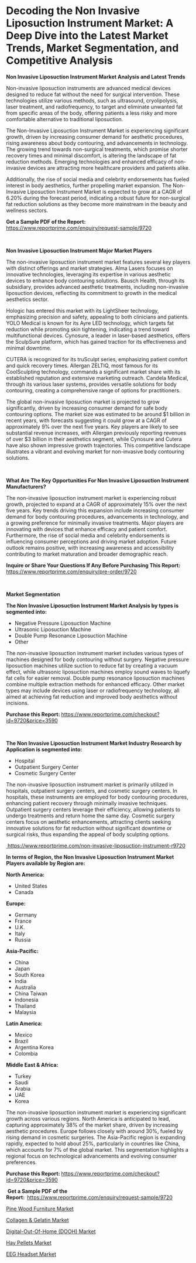<p><h1>Decoding the Non Invasive Liposuction Instrument Market: A Deep Dive into the Latest Market Trends, Market Segmentation, and Competitive Analysis</h1></p><p><strong>Non Invasive Liposuction Instrument Market Analysis and Latest Trends</strong></p>
<p><p>Non-invasive liposuction instruments are advanced medical devices designed to reduce fat without the need for surgical intervention. These technologies utilize various methods, such as ultrasound, cryolipolysis, laser treatment, and radiofrequency, to target and eliminate unwanted fat from specific areas of the body, offering patients a less risky and more comfortable alternative to traditional liposuction.</p><p>The Non-Invasive Liposuction Instrument Market is experiencing significant growth, driven by increasing consumer demand for aesthetic procedures, rising awareness about body contouring, and advancements in technology. The growing trend towards non-surgical treatments, which promise shorter recovery times and minimal discomfort, is altering the landscape of fat reduction methods. Emerging technologies and enhanced efficacy of non-invasive devices are attracting more healthcare providers and patients alike. </p><p>Additionally, the rise of social media and celebrity endorsements has fueled interest in body aesthetics, further propelling market expansion. The Non-Invasive Liposuction Instrument Market is expected to grow at a CAGR of 6.20% during the forecast period, indicating a robust future for non-surgical fat reduction solutions as they become more mainstream in the beauty and wellness sectors.</p></p>
<p><strong>Get a Sample PDF of the Report:&nbsp;</strong> <a href="https://www.reportprime.com/enquiry/request-sample/9720?utm_campaign=115&utm_medium=2&utm_source=Github&utm_content=ia&utm_term=28112024&utm_id=non-invasive-liposuction-instrument">https://www.reportprime.com/enquiry/request-sample/9720</a></p>
<p>&nbsp;</p>
<p><strong>Non Invasive Liposuction Instrument Major Market Players</strong></p>
<p><p>The non-invasive liposuction instrument market features several key players with distinct offerings and market strategies. Alma Lasers focuses on innovative technologies, leveraging its expertise in various aesthetic devices to enhance body contouring solutions. Bausch Health, through its subsidiary, provides advanced aesthetic treatments, including non-invasive liposuction devices, reflecting its commitment to growth in the medical aesthetics sector.</p><p>Hologic has entered this market with its LightSheer technology, emphasizing precision and safety, appealing to both clinicians and patients. YOLO Medical is known for its Ayre LED technology, which targets fat reduction while promoting skin tightening, indicating a trend toward multifunctional devices. Cynosure, a leader in laser-based aesthetics, offers the SculpSure platform, which has gained traction for its effectiveness and minimal downtime.</p><p>CUTERA is recognized for its truSculpt series, emphasizing patient comfort and quick recovery times. Allergan ZELTIQ, most famous for its CoolSculpting technology, commands a significant market share with its established reputation and extensive marketing outreach. Candela Medical, through its various laser systems, provides versatile solutions for body contouring, creating a comprehensive range of options for practitioners.</p><p>The global non-invasive liposuction market is projected to grow significantly, driven by increasing consumer demand for safe body contouring options. The market size was estimated to be around $1 billion in recent years, with forecasts suggesting it could grow at a CAGR of approximately 9% over the next five years. Key players are likely to see substantial revenue increases, with Allergan previously reporting revenues of over $3 billion in their aesthetics segment, while Cynosure and Cutera have also shown impressive growth trajectories. This competitive landscape illustrates a vibrant and evolving market for non-invasive body contouring solutions.</p></p>
<p>&nbsp;</p>
<p><strong>What Are The Key Opportunities For Non Invasive Liposuction Instrument Manufacturers?</strong></p>
<p><p>The non-invasive liposuction instrument market is experiencing robust growth, projected to expand at a CAGR of approximately 15% over the next five years. Key trends driving this expansion include increasing consumer demand for body contouring procedures, advancements in technology, and a growing preference for minimally invasive treatments. Major players are innovating with devices that enhance efficacy and patient comfort. Furthermore, the rise of social media and celebrity endorsements is influencing consumer perceptions and driving market adoption. Future outlook remains positive, with increasing awareness and accessibility contributing to market maturation and broader demographic reach.</p></p>
<p><strong>Inquire or Share Your Questions If Any Before Purchasing This Report:</strong> <a href="https://www.reportprime.com/enquiry/pre-order/9720?utm_campaign=115&utm_medium=2&utm_source=Github&utm_content=ia&utm_term=28112024&utm_id=non-invasive-liposuction-instrument">https://www.reportprime.com/enquiry/pre-order/9720</a></p>
<p>&nbsp;</p>
<p><strong>Market Segmentation</strong></p>
<p><strong>The Non Invasive Liposuction Instrument Market Analysis by types is segmented into:</strong></p>
<p><ul><li>Negative Pressure Liposuction Machine</li><li>Ultrasonic Liposuction Machine</li><li>Double Pump Resonance Liposuction Machine</li><li>Other</li></ul></p>
<p><p>The non-invasive liposuction instrument market includes various types of machines designed for body contouring without surgery. Negative pressure liposuction machines utilize suction to reduce fat by creating a vacuum effect, while ultrasonic liposuction machines employ sound waves to liquefy fat cells for easier removal. Double pump resonance liposuction machines combine multiple extraction methods for enhanced efficacy. Other market types may include devices using laser or radiofrequency technology, all aimed at achieving fat reduction and improved body aesthetics without incisions.</p></p>
<p><strong>Purchase this Report:&nbsp;</strong><a href="https://www.reportprime.com/checkout?id=9720&price=3590&utm_campaign=115&utm_medium=2&utm_source=Github&utm_content=ia&utm_term=28112024&utm_id=non-invasive-liposuction-instrument">https://www.reportprime.com/checkout?id=9720&price=3590</a></p>
<p>&nbsp;</p>
<p><strong>The Non Invasive Liposuction Instrument Market Industry Research by Application is segmented into:</strong></p>
<p><ul><li>Hospital</li><li>Outpatient Surgery Center</li><li>Cosmetic Surgery Center</li></ul></p>
<p><p>The non-invasive liposuction instrument market is primarily utilized in hospitals, outpatient surgery centers, and cosmetic surgery centers. In hospitals, these instruments are employed for body contouring procedures, enhancing patient recovery through minimally invasive techniques. Outpatient surgery centers leverage their efficiency, allowing patients to undergo treatments and return home the same day. Cosmetic surgery centers focus on aesthetic enhancements, attracting clients seeking innovative solutions for fat reduction without significant downtime or surgical risks, thus expanding the appeal of body sculpting options.</p></p>
<p><a href="https://www.reportprime.com/non-invasive-liposuction-instrument-r9720?utm_campaign=115&utm_medium=2&utm_source=Github&utm_content=ia&utm_term=28112024&utm_id=non-invasive-liposuction-instrument">&nbsp;https://www.reportprime.com/non-invasive-liposuction-instrument-r9720</a></p>
<p><strong>In terms of Region, the Non Invasive Liposuction Instrument Market Players available by Region are:</strong></p>
<p>
    <p> <strong> North America: </strong>
        <ul>
            <li>United States</li>
            <li>Canada</li>
        </ul>
        </p> 
    <p> <strong> Europe: </strong>
        <ul>
            <li>Germany</li>
            <li>France</li>
            <li>U.K.</li>
            <li>Italy</li>
            <li>Russia</li>
        </ul>
        </p> 
    <p> <strong> Asia-Pacific: </strong>
        <ul>
            <li>China</li>
            <li>Japan</li>
            <li>South Korea</li>
            <li>India</li>
            <li>Australia</li>
            <li>China Taiwan</li>
            <li>Indonesia</li>
            <li>Thailand</li>
            <li>Malaysia</li>
        </ul>
        </p> 
    <p> <strong> Latin America: </strong>
        <ul>
            <li>Mexico</li>
            <li>Brazil</li>
            <li>Argentina Korea</li>
            <li>Colombia</li>
        </ul>
        </p> 
    <p> <strong> Middle East & Africa: </strong>
        <ul>
            <li>Turkey</li>
            <li>Saudi</li>
            <li>Arabia</li>
            <li>UAE</li>
            <li>Korea</li>
        </ul>
    </p>
    </p>
<p><p>The non-invasive liposuction instrument market is experiencing significant growth across various regions. North America is anticipated to lead, capturing approximately 38% of the market share, driven by increasing aesthetic procedures. Europe follows closely with around 30%, fueled by rising demand in cosmetic surgeries. The Asia-Pacific region is expanding rapidly, expected to hold about 25%, particularly in countries like China, which accounts for 7% of the global market. This segmentation highlights a regional focus on technological advancements and evolving consumer preferences.</p></p>
<p><strong>Purchase this Report: </strong><a href="https://www.reportprime.com/checkout?id=9720&price=3590&utm_campaign=115&utm_medium=2&utm_source=Github&utm_content=ia&utm_term=28112024&utm_id=non-invasive-liposuction-instrument">https://www.reportprime.com/checkout?id=9720&price=3590</a></p>
<p>&nbsp;<strong>Get a Sample PDF of the Report:&nbsp;&nbsp;</strong><a href="https://www.reportprime.com/enquiry/request-sample/9720?utm_campaign=115&utm_medium=2&utm_source=Github&utm_content=ia&utm_term=28112024&utm_id=non-invasive-liposuction-instrument">https://www.reportprime.com/enquiry/request-sample/9720</a></p>
<p><strong></strong></p>
<p><p><a href="https://www.linkedin.com/pulse/navigating-global-pine-wood-furniture-market-from-trends-strategy-uxnbc?utm_campaign=115&utm_medium=2&utm_source=Github&utm_content=ia&utm_term=28112024&utm_id=non-invasive-liposuction-instrument">Pine Wood Furniture Market</a></p><p><a href="https://issuu.com/reportprime-2/docs/collagen-gelatin-market-size-2030.p_8bf8e697f90a41?utm_campaign=115&utm_medium=2&utm_source=Github&utm_content=ia&utm_term=28112024&utm_id=non-invasive-liposuction-instrument">Collagen & Gelatin Market</a></p><p><a href="https://issuu.com/reportprime-2/docs/digital-out-of-home-dooh-market-siz_11453850207f2f?utm_campaign=115&utm_medium=2&utm_source=Github&utm_content=ia&utm_term=28112024&utm_id=non-invasive-liposuction-instrument">Digital-Out-Of-Home (DOOH) Market</a></p><p><a href="https://www.linkedin.com/pulse/hay-pellets-market-global-share-ranking-overall-sales-demand-mplee?utm_campaign=115&utm_medium=2&utm_source=Github&utm_content=ia&utm_term=28112024&utm_id=non-invasive-liposuction-instrument">Hay Pellets Market</a></p><p><a href="https://github.com/JakirUddin651/Market-Research-Report-List-1/blob/main/eeg-headset-market.md?utm_campaign=115&utm_medium=2&utm_source=Github&utm_content=ia&utm_term=28112024&utm_id=non-invasive-liposuction-instrument">EEG Headset Market</a></p></p>